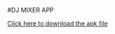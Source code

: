 #DJ MIXER APP



<a href="https://expo.dev/artifacts/0db1b1b3-8bb3-49d1-a654-9c21c351b173">Click here to download the apk file</a>

